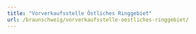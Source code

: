 ```yaml
---
title: "Vorverkaufsstelle Östliches Ringgebiet"
url: /braunschweig/vorverkaufsstelle-oestliches-ringgebiet/
---
```

